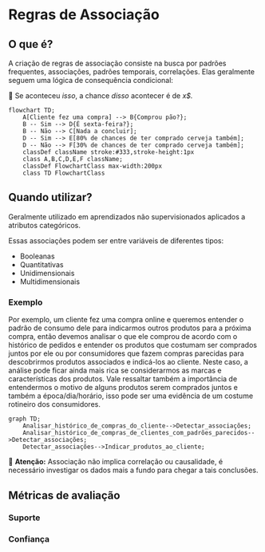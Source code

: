 # Regras de Associação

## O que é?
A criação de regras de associação consiste na busca por padrões frequentes, associações, padrões temporais, correlações. Elas geralmente seguem uma lógica de consequência condicional: 

:large_blue_diamond:    Se aconteceu _isso_, a chance _disso_ acontecer é de _x$._



```mermaid
flowchart TD;
    A[Cliente fez uma compra] --> B{Comprou pão?};
    B -- Sim --> D{É sexta-feira?};
    B -- Não --> C[Nada a concluir];
    D -- Sim --> E[80% de chances de ter comprado cerveja também];
    D -- Não --> F[30% de chances de ter comprado cerveja também];
    classDef className stroke:#333,stroke-height:1px
    class A,B,C,D,E,F className;
    classDef FlowchartClass max-width:200px
    class TD FlowchartClass
```

## Quando utilizar?
Geralmente utilizado em aprendizados não supervisionados aplicados a atributos categóricos.

Essas associações podem ser entre variáveis de diferentes tipos:
- Booleanas
- Quantitativas
- Unidimensionais
- Multidimensionais

### Exemplo
Por exemplo, um cliente fez uma compra online e queremos entender o padrão de consumo dele para indicarmos outros produtos para a próxima compra, então devemos analisar o que ele comprou de acordo com o histórico de pedidos e entender os produtos que costumam ser comprados juntos por ele ou por consumidores que fazem compras parecidas para descobrirmos produtos associados e indicá-los ao cliente. Neste caso, a análise pode ficar ainda mais rica se considerarmos as marcas e características dos produtos. Vale ressaltar também a importância de entendermos o motivo de alguns produtos serem comprados juntos e também a época/dia/horário, isso pode ser uma evidência de um costume rotineiro dos consumidores.

```mermaid
graph TD;
    Analisar_histórico_de_compras_do_cliente-->Detectar_associações;
    Analisar_histórico_de_compras_de_clientes_com_padrões_parecidos-->Detectar_associações;
    Detectar_associações-->Indicar_produtos_ao_cliente;
```

:triangular_flag_on_post: **Atenção:** Associação não implica correlação ou causalidade, é necessário investigar os dados mais a fundo para chegar a tais conclusões.

## Métricas de avaliação

### Suporte
### Confiança
<!-- <kbd>ALT + F4</kbd>
Texto <mark>marcado</mark>

 <center>Item centralizado</center>

<details>
<summary>Clique aqui para exibir</summary>
texto oculto
</details>

  ---
***
___
 -->
